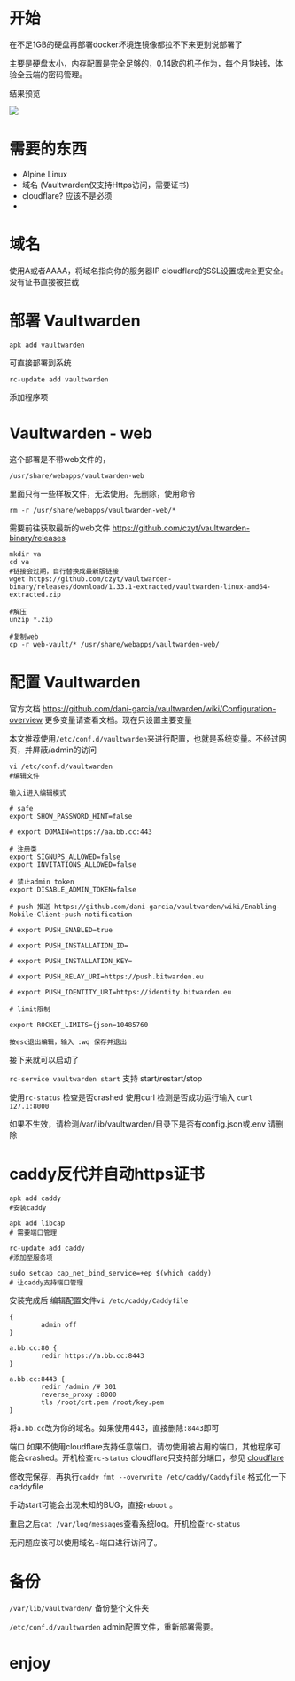 # 开始

在不足1GB的硬盘再部署docker坏境连镜像都拉不下来更别说部署了

主要是硬盘太小，内存配置是完全足够的，0.14欧的机子作为，每个月1块钱，体验全云端的密码管理。

结果预览

<img src="https://cdn.jsdelivr.net/gh/invmy/invmy.github.io/img/blog/1739007188-caddy-Vaultwarden-htop.png">


# 需要的东西
- Alpine Linux
- 域名 (Vaultwarden仅支持Https访问，需要证书)
- cloudflare? 应该不是必须
- 
# 域名

使用A或者AAAA，将域名指向你的服务器IP
cloudflare的SSL设置成`完全`更安全。没有证书直接被拦截

# 部署 Vaultwarden

 `apk add vaultwarden` 

可直接部署到系统

`rc-update add vaultwarden`  

添加程序项

#  Vaultwarden - web

这个部署是不带web文件的，

`/usr/share/webapps/vaultwarden-web` 

里面只有一些样板文件，无法使用。先删除，使用命令

`rm -r /usr/share/webapps/vaultwarden-web/*`


需要前往获取最新的web文件
https://github.com/czyt/vaultwarden-binary/releases

```
mkdir va
cd va
#链接会过期，自行替换成最新版链接
wget https://github.com/czyt/vaultwarden-binary/releases/download/1.33.1-extracted/vaultwarden-linux-amd64-extracted.zip

#解压
unzip *.zip

#复制web
cp -r web-vault/* /usr/share/webapps/vaultwarden-web/
```

# 配置 Vaultwarden

官方文档 https://github.com/dani-garcia/vaultwarden/wiki/Configuration-overview
更多变量请查看文档。现在只设置主要变量

本文推荐使用`/etc/conf.d/vaultwarden`来进行配置，也就是系统变量。不经过网页，并屏蔽/admin的访问

```
vi /etc/conf.d/vaultwarden 
#编辑文件

输入i进入编辑模式

# safe
export SHOW_PASSWORD_HINT=false

# export DOMAIN=https://aa.bb.cc:443

# 注册类
export SIGNUPS_ALLOWED=false
export INVITATIONS_ALLOWED=false

# 禁止admin token
export DISABLE_ADMIN_TOKEN=false

# push 推送 https://github.com/dani-garcia/vaultwarden/wiki/Enabling-Mobile-Client-push-notification

# export PUSH_ENABLED=true

# export PUSH_INSTALLATION_ID=

# export PUSH_INSTALLATION_KEY=

# export PUSH_RELAY_URI=https://push.bitwarden.eu

# export PUSH_IDENTITY_URI=https://identity.bitwarden.eu

# limit限制

export ROCKET_LIMITS={json=10485760

按esc退出编辑，输入 :wq 保存并退出
```

接下来就可以启动了

`rc-service vaultwarden start`  支持 start/restart/stop

使用`rc-status` 检查是否crashed
使用curl 检测是否成功运行输入 `curl 127.1:8000`

如果不生效，请检测/var/lib/vaultwarden/目录下是否有config.json或.env 请删除


# caddy反代并自动https证书

```
apk add caddy
#安装caddy

apk add libcap
# 需要端口管理

rc-update add caddy
#添加至服务项

sudo setcap cap_net_bind_service=+ep $(which caddy)
# 让caddy支持端口管理
```

安装完成后 编辑配置文件`vi /etc/caddy/Caddyfile`

```
{
        admin off
}

a.bb.cc:80 {
        redir https://a.bb.cc:8443
}

a.bb.cc:8443 {
        redir /admin /# 301
        reverse_proxy :8000
        tls /root/crt.pem /root/key.pem
}
```

将`a.bb.cc`改为你的域名。如果使用443，直接删除`:8443`即可

端口 如果不使用cloudflare支持任意端口。请勿使用被占用的端口，其他程序可能会crashed。开机检查`rc-status`
cloudflare只支持部分端口，参见 [cloudflare](https://developers.cloudflare.com/fundamentals/reference/network-ports/)

修改完保存，再执行`caddy fmt --overwrite /etc/caddy/Caddyfile` 格式化一下caddyfile

手动start可能会出现未知的BUG，直接`reboot` 。

重启之后`cat /var/log/messages`查看系统log。开机检查`rc-status`

无问题应该可以使用域名+端口进行访问了。


# 备份 

`/var/lib/vaultwarden/` 备份整个文件夹 

`/etc/conf.d/vaultwarden` admin配置文件，重新部署需要。

# enjoy